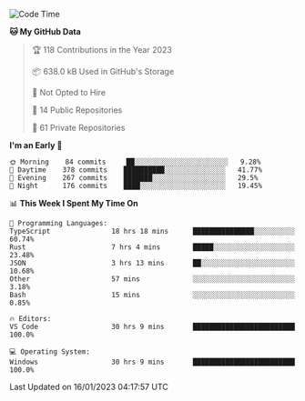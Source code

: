 <!--START_SECTION:waka-->
![Code Time](http://img.shields.io/badge/Code%20Time-3%2C505%20hrs%201%20min-blue)

**🐱 My GitHub Data** 

> 🏆 118 Contributions in the Year 2023
 > 
> 📦 638.0 kB Used in GitHub's Storage 
 > 
> 🚫 Not Opted to Hire
 > 
> 📜 14 Public Repositories 
 > 
> 🔑 61 Private Repositories  
 > 
**I'm an Early 🐤** 

```text
🌞 Morning    84 commits     ██░░░░░░░░░░░░░░░░░░░░░░░   9.28% 
🌆 Daytime    378 commits    ██████████░░░░░░░░░░░░░░░   41.77% 
🌃 Evening    267 commits    ███████░░░░░░░░░░░░░░░░░░   29.5% 
🌙 Night      176 commits    ████░░░░░░░░░░░░░░░░░░░░░   19.45%

```


📊 **This Week I Spent My Time On** 

```text
💬 Programming Languages: 
TypeScript               18 hrs 18 mins      ███████████████░░░░░░░░░░   60.74% 
Rust                     7 hrs 4 mins        █████░░░░░░░░░░░░░░░░░░░░   23.48% 
JSON                     3 hrs 13 mins       ██░░░░░░░░░░░░░░░░░░░░░░░   10.68% 
Other                    57 mins             ░░░░░░░░░░░░░░░░░░░░░░░░░   3.18% 
Bash                     15 mins             ░░░░░░░░░░░░░░░░░░░░░░░░░   0.85%

🔥 Editors: 
VS Code                  30 hrs 9 mins       █████████████████████████   100.0%

💻 Operating System: 
Windows                  30 hrs 9 mins       █████████████████████████   100.0%

```


 Last Updated on 16/01/2023 04:17:57 UTC
<!--END_SECTION:waka-->

